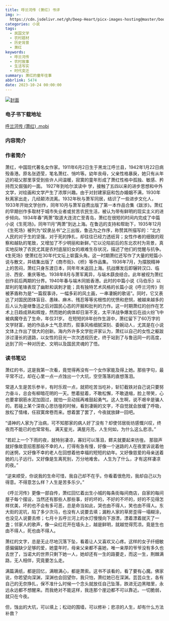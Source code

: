 ```yaml
---
title: 呼兰河传 (萧红) 书评
img: >-
  https://cdn.jsdelivr.net/gh/Deep-Heart/picx-images-hosting@master/boomments/呼兰河传.4t530b7kle00.webp
categories: 小说
tags:
  - 民国文学
  - 农村题材
  - 历史背景
  - 萧红
keywords:
  - 呼兰河传
  - 农村故事
  - 生活写实
  - 时代变迁
summary: 萧红的童年往事
abbrlink: 5474
date: 2023-10-24 00:00:00
---
```


[![封面](https://cdn.jsdelivr.net/gh/Deep-Heart/picx-images-hosting@master/boomments/呼兰河传.4t530b7kle00.webp)]()
### 电子书下载地址
[呼兰河传 (萧红) .mobi](https://url57.ctfile.com/f/23765157-960584793-715736?p=9554)

### 内容简介


### 作者简介
萧红，中国现代著名女作家。1911年6月2日生于黑龙江呼兰县，1942年1月22日病殁香港。原名张迺莹，笔名萧红、悄吟等。幼年丧母，父亲性格暴戾，她只有从年迈的祖父那里享受到些许人间温暖，寂寞的童年形成了萧红性格中孤独、敏感、矜持而又倔强的一面。    1927年到哈尔滨读中 学，接触了五四以来的进步思想和中外文学，对绘画和文学产生了浓厚兴趣。由于对封建家庭和包办婚姻不满，1930年秋离家出走，几经颠沛流离。1932年秋与萧军同居，结识了一些进步文化人，1933年开始文学创作，同年10月与萧军自费出版了第一本作品合集《跋涉》。萧红的早期创作多取材于城市失业者或贫苦农民生活，被认为带有鲜明的现实主义的进步倾向。1934年春“两萧”取道大连流亡至青岛，萧红在很短的时间内完成了中篇小说《生死场》。同年11月“两萧”到达上海。在鲁迅的支持和帮助下，1935年12月《生死场》被列为“奴隶丛书”之三出版，鲁迅为之作序，称赞其所描写的：“北方人民的对于生的坚强，对于死的挣扎，却往往已经力透纸背；女性作者的细致的观察和越轨的笔致，又增加了不少明丽和新鲜。”它以沦陷前后的东北农村为背景，真实地反映了农民尤其是农村底层妇女的艰难生存状况，描述了他们的觉醒与抗争。《生死场》使萧红在30年代文坛上崭露头角。这一时期萧红还写作了大量的短篇小说与散文，并结集出版了《商市街》、《桥》等作品集。    1936年7月，为摆脱精神上的苦闷，萧红只身东渡日本，同年年末返回上海。抗战爆发后即辗转汉口、临汾、西安、重庆等地。1938年8月与萧军离异，与端木蕻良结合。此年被视为萧红创作前后两期的分界。1940年春与端木同抵香港。此时的中篇小说《马伯乐》以犀利的笔锋表现了幽默和讽刺才能；具有独特艺术风格的长篇小说《呼兰河传》则被茅盾称为是“一篇叙事诗，一幅多彩的风土画，一串凄婉的歌谣”。同时，它又表达了对国民团体盲目、愚昧、麻木、残忍等等劣根性的忧愤和悲悯，被越来越多的后人认为是继鲁迅之后对国民心态的开掘和批判的力作。这一时期萧红的创作在艺术上日趋成熟和辉煌，然而她的病体却日渐不支，太平洋战争爆发后在战火纷飞中被病魔夺去了生命，年仅31岁。    在短短的8年创作生涯中，萧红留下了60万字的文学财富，她的作品乡土气息浓烈，叙事风格细腻深刻、委婉动人，尤其是在小说文体上作出了很大的创新。海内外许多文学批评家认为，萧红以自己的女性之躯跋涉过漫长的道路，以女性的目光一次次透视历史，终于站到了与鲁迅同一的高度，达到了同一种对历史、文明以及国民灵魂的了悟。

### 读书笔记
萧红的书，这是我第一次看，竟觉得再没有一个女作家能及得上她。那些字句，最平常不过，却在心里一点一点蚀出一个大坑，空空落落的直想落泪。

常道人生是苦乐参半，有时乐观一点，就把吃苦当吃补，斩钉截铁对自己说只要努力奋斗，总会有柳暗花明的一天。憋着挺着，不敢松懈，不敢退缩，脸上带笑，心也要拿钢筋水泥加固过，就怕一旦动摇再难鼓起勇气。这人生啊，说不艰辛是骗人的。若碰上某个深夜心思彷徨的时候，看到凄婉的文字，不自觉就会放缓了呼吸，放松了情绪，任寂寞席卷而来。想着罢了罢了，今夜就放肆一回吧。


“请神的人家为了治病，可不知那家的病人好了没有？却使邻居街坊感慨兴叹，终夜而不能已的也常常有。
满天星光，满屋月亮，人生何如，为什么这么悲凉。”

“若赶上一个下雨的夜，就特别凄凉，寡妇可以落泪，鳏夫就要起来彷徨。
那鼓声就好像故意招惹那般不幸的人，打得有急有慢，好像一个迷路的人在夜里诉说着他的迷惘，又好像不幸的老人在回想着他幸福的短短的幼年。又好像慈爱的母亲送着她的儿子远行。又好像是生离死别，万分地难舍。
人生为了什么，才有这样凄凉的夜。”

“逆来顺受，你说我的生命可惜，我自己却不在乎。你看着很危险，我却自己以为得意。不得意怎么样？人生是苦多乐少。”


《呼兰河传》更像一部自传，萧红回忆着出生小城的每条街每间商店，自家的每间屋子每个摆设，当然还有那些人那些事，好的坏的，不好的不坏的，好的不见得怎样优美，坏的也不会有多可恶，总是命当如此，哭也由不得人，笑也由不得人。东大街的泥坑，陷了多少次马，也没有人说要去填；漏粉人家的草房歪得一塌糊涂，也没见人说要去修；七月十五呼兰河上的水灯慢慢向下游漂，漂着漂着就灭了一盏；邻家人的歌声，像一朵红花开在墙头上，越是鲜明，就越觉得荒凉。竟是生也由不得人，死也由不得人。

萧红的文字，总是无止尽地沉落下坠，看着让人又喜欢又心疼。这样的女子纤细敏感偏偏缺少足够的爱，她童年时，母亲父亲都不喜她，唯一亲厚的爷爷没有多久也去世了，当诺大的世界只剩下她一人，她却还有一生的路要走，而这一生，荆棘满路，无人相伴，究竟要怎么走。

满篇满纸，都是回忆，满眼满心，都是萧索。这书不该看的，看了要有心魔。佛家说，你若望向深渊，深渊也会回望你，我只怕，萧红她已在深渊。芸芸众生，各有自己的无奈挣扎，保不准什么时候一个念头就放任自己坠落，跌进无边黑暗里，永远永远都不想醒来。而我绝对不能这样，我连那个崖边都不可以靠近。一切脆弱，就只在今夜。

但，蚀出的大坑，可以填上；松动的围墙，可以修补；悲凉的人生，却有什么方法补救？
